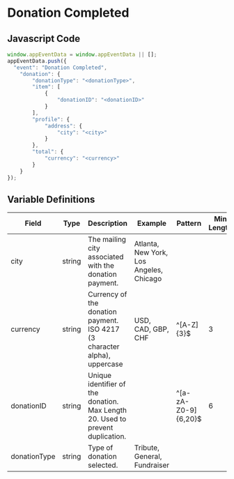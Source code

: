 # Donation Completed

### 

## Javascript Code
```js
window.appEventData = window.appEventData || [];
appEventData.push({
  "event": "Donation Completed",
    "donation": {
        "donationType": "<donationType>",
        "item": [
            {
                "donationID": "<donationID>"
            }
        ],
        "profile": {
            "address": {
                "city": "<city>"
            }
        },
        "total": {
            "currency": "<currency>"
        }
    }
});
```

## Variable Definitions

|Field|Type|Description|Example|Pattern|Min Length|Max Length|Minimum|Maximum|Multiple Of|
| --- | --- | --- | --- | --- | --- | --- | --- | --- | --- |
|city|string|The mailing city associated with the donation payment. |Atlanta, New York, Los Angeles, Chicago|||||||
|currency|string|Currency of the donation payment. ISO 4217 \(3 character alpha\), uppercase |USD, CAD, GBP, CHF|^[A-Z]{3}$|3|3||||
|donationID|string|Unique identifier of the donation. Max Length 20. Used to prevent duplication.||^[a-zA-Z0-9]{6,20}$|6|20||||
|donationType|string|Type of donation selected. |Tribute, General, Fundraiser|||||||
